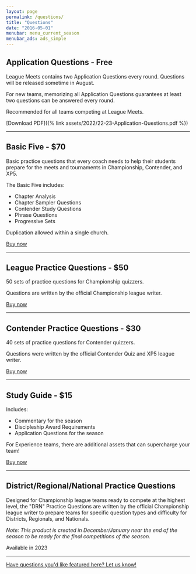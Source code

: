 ```yaml
---
layout: page
permalink: /questions/
title: "Questions"
date: "2016-05-01"
menubar: menu_current_season
menubar_ads: ads_simple
---
```


## Application Questions - Free

League Meets contains two Application Questions every round. Questions will be released sometime in August.

For new teams, memorizing all Application Questions guarantees at least two questions can be answered every round.

Recommended for all teams competing at League Meets.

[Download PDF]({% link assets/2022/22-23-Application-Questions.pdf %})

* * *

## Basic Five - $70

Basic practice questions that every coach needs to help their students prepare for the meets and tournaments in Championship, Contender, and XP5. 

The Basic Five includes:

- Chapter Analysis
- Chapter Sampler Questions
- Contender Study Questions
- Phrase Questions
- Progressive Sets

Duplication allowed within a single church. 

[Buy now](https://digital.myhealthychurch.com/Digital-Items/TBQ/Basic_Five_Ts-J_2022_2023)

* * *

## League Practice Questions - $50

50 sets of practice questions for Championship quizzers.

Questions are written by the official Championship league writer.

[Buy now](https://digital.myhealthychurch.com/Digital-Items/TBQ/A_League_Practice_Sets_Ts-J_2022_2023)

* * *

## Contender Practice Questions - $30

40 sets of practice questions for Contender quizzers.

Questions were written by the official Contender Quiz and XP5 league writer.

[Buy now](https://digital.myhealthychurch.com/Digital-Items/TBQ/MSQ_Practice_Sets__Ts-J_2022_2023)

* * *

## Study Guide - $15

Includes:

- Commentary for the season
- Discipleship Award Requirements
- Application Questions for the season

For Experience teams, there are additional assets that can supercharge your team!

[Buy now](https://digital.myhealthychurch.com/Digital-Items/TBQ/Study_Guide_Plus_Ts-J_2022_2023)

* * *

## District/Regional/National Practice Questions

Designed for Championship league teams ready to compete at the highest level, the "DRN" Practice Questions are written by the official Championship league writer to prepare teams for specific question types and difficulty for Districts, Regionals, and Nationals.

_Note: This product is created in December/January near the end of the season to be ready for the final competitions of the season._ 

Available in 2023

* * *

[Have questions you'd like featured here? Let us know!](mailto:hello@biblequiz.com)

